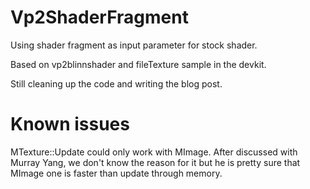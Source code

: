 # Vp2ShaderFragment

Using shader fragment as input parameter for stock shader.

Based on vp2blinnshader and fileTexture sample in the devkit.

Still cleaning up the code and writing the blog post.

# Known issues

MTexture::Update could only work with MImage. After discussed with Murray Yang, we don't know the reason for it but he is pretty sure that MImage one is faster than update through memory.

